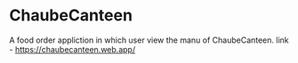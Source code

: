# ChaubeCanteen
A food order appliction in which user 
view the manu of ChaubeCanteen.
link - https://chaubecanteen.web.app/
